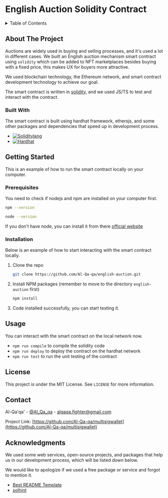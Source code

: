<!-- PROJECT SHIELDS -->
<!--
*** I'm using markdown "reference style" links for readability.
*** Reference links are enclosed in brackets [ ] instead of parentheses ( ).
*** See the bottom of this document for the declaration of the reference variables
*** for contributors-url, forks-url, etc. This is an optional, concise syntax you may use.
*** https://www.markdownguide.org/basic-syntax/#reference-style-links
-->


<!-- PROJECT LOGO -->
<h1>English Auction Solidity Contract</h1>



<!-- TABLE OF CONTENTS -->
<details>
  <summary>Table of Contents</summary>
  <ol>
    <li>
      <a href="#about-the-project">About The Project</a>
      <ul>
        <li><a href="#built-with">Built With</a></li>
      </ul>
    </li>
    <li>
      <a href="#getting-started">Getting Started</a>
      <ul>
        <li><a href="#prerequisites">Prerequisites</a></li>
        <li><a href="#installation">Installation</a></li>
      </ul>
    </li>
    <li><a href="#usage">Usage</a></li>
    <li><a href="#license">License</a></li>
    <li><a href="#contact">Contact</a></li>
    <li><a href="#acknowledgments">Acknowledgments</a></li>
  </ol>
</details>

<!-- ABOUT THE PROJECT -->

## About The Project

Auctions are widely used in buying and selling processes, and it's used a lot in different cases.
We built an English auction mechanism smart contract using `solidity` which can be added to NFT marketplaces besides buying with a fixed price, this makes UX for buyers more attractive. 

We used blockchain technology, the Ethereum network, and smart contract development technology to achieve our goal.

The smart contract is written in [solidity](https://soliditylang.org/), and we used JS/TS to test and interact with the contract.




### Built With

The smart contract is built using hardhat framework, ethersjs, and some other packages and dependencies that speed up in development process.

* [![Soliditylang][Solidity]][Solidity-url]
* [![Hardhat][Hardhat]][Hardhat-url]



<!-- GETTING STARTED -->
## Getting Started

This is an example of how to run the smart contract locally on your computer.

### Prerequisites

You need to check if nodejs and npm are installed on your computer first.

```sh
npm --version
```

```sh
node --version
```

If you don't have node, you can install it from there [official website](https://nodejs.org/en)


### Installation

Below is an example of how to start interacting with the smart contract locally.

1. Clone the repo
   ```sh
   git clone https://github.com/Al-Qa-qa/english-auction.git
   ```
2. Install NPM packages (remember to move to the directory `english-auction` first)
   ```sh
   npm install
   ```
3. Code installed successfully, you can start testing it.




<!-- USAGE EXAMPLES -->
## Usage

You can interact with the smart contract on the local network now.

- `npm run compile` to compile the solidity code
- `npm run deploy` to deploy the contract on the hardhat network
- `npm run test` to run the unit testing of the contract


<!-- LICENSE -->
## License

This project is under the MIT License. See `LICENSE` for more information.



<!-- CONTACT -->
## Contact

Al-Qa'qa' - [@Al_Qa_qa](https://twitter.com/Al_Qa_qa) - alqaqa.fighter@gmail.com

Project Link: [https://github.com/Al-Qa-qa/multisigwallet](https://github.com/Al-Qa-qa/multisigwallet)



<!-- ACKNOWLEDGMENTS -->
## Acknowledgments

We used some web services, open-source projects, and packages that help us in our development process, which will be listed down below.

We would like to apologize if we used a free package or service and forgot to mention it.


* [Best README Template](https://github.com/othneildrew/Best-README-Template)
* [solhint](https://github.com/protofire/solhint)




<!-- MARKDOWN LINKS & IMAGES -->
<!-- https://www.markdownguide.org/basic-syntax/#reference-style-links -->
[contributors-shield]: https://img.shields.io/github/contributors/othneildrew/Best-README-Template.svg?style=for-the-badge
[contributors-url]: https://github.com/othneildrew/Best-README-Template/graphs/contributors
[forks-shield]: https://img.shields.io/github/forks/othneildrew/Best-README-Template.svg?style=for-the-badge
[forks-url]: https://github.com/othneildrew/Best-README-Template/network/members
[stars-shield]: https://img.shields.io/github/stars/othneildrew/Best-README-Template.svg?style=for-the-badge
[stars-url]: https://github.com/othneildrew/Best-README-Template/stargazers
[issues-shield]: https://img.shields.io/github/issues/othneildrew/Best-README-Template.svg?style=for-the-badge
[issues-url]: https://github.com/othneildrew/Best-README-Template/issues
[license-shield]: https://img.shields.io/github/license/othneildrew/Best-README-Template.svg?style=for-the-badge
[license-url]: https://github.com/othneildrew/Best-README-Template/blob/master/LICENSE.txt
[linkedin-shield]: https://img.shields.io/badge/-LinkedIn-black.svg?style=for-the-badge&logo=linkedin&colorB=555
[linkedin-url]: https://linkedin.com/in/othneildrew
[product-screenshot]: images/screenshot.png

[Solidity]: https://img.shields.io/badge/solidity-363636?style=for-the-badge&logo=solidity&logoColor=white
[Solidity-url]: https://soliditylang.org/
[Hardhat]: https://img.shields.io/badge/hardhat-FFF100?style=for-the-badge&logoColor=black
[Hardhat-url]: https://hardhat.org/
[Chainlink]: https://img.shields.io/badge/chainlink-375BD2?style=for-the-badge&logo=chainlink&logoColor=white
[Chainlink-url]: https://chain.link/
